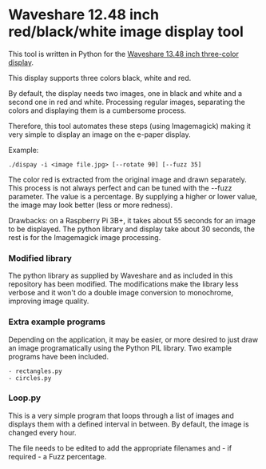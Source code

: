 # Waveshare 12.48 inch red/black/white image display tool

This tool is written in Python for the [Waveshare 13.48 inch three-color display][ws]. 

[ws]: https://www.waveshare.com/product/displays/e-paper/epaper-1/12.48inch-e-paper-module-b.htm

This display supports three colors black, white and red. 

By default, the display needs two images, one in black and white and a second one in red and white. Processing regular images, separating the colors and displaying them is a cumbersome process.

Therefore, this tool automates these steps (using Imagemagick) making it very simple to display an image on the e-paper display. 

Example: 

    ./dispay -i <image file.jpg> [--rotate 90] [--fuzz 35]

The color red is extracted from the original image and drawn separately. This process is not always perfect and can be tuned with the --fuzz parameter. The value is a percentage. By supplying a higher or lower value, the image may look better (less or more redness).

Drawbacks: on a Raspberry Pi 3B+, it takes about 55 seconds for an image to be displayed. The python library and display take about 30 seconds, the rest is for the Imagemagick image processing. 

### Modified library

The python library as supplied by Waveshare and as included in this repository has been modified.
The modifications make the library less verbose and it won't do a double image conversion to monochrome, improving image quality.

### Extra example programs

Depending on the application, it may be easier, or more desired to just draw an image programatically using the Python PIL library. Two example programs have been included. 

    - rectangles.py
    - circles.py

### Loop.py

This is a very simple program that loops through a list of images and displays them with a defined interval in between. By default, the image is changed every hour.

The file needs to be edited to add the appropriate filenames and  - if required - a Fuzz percentage.
